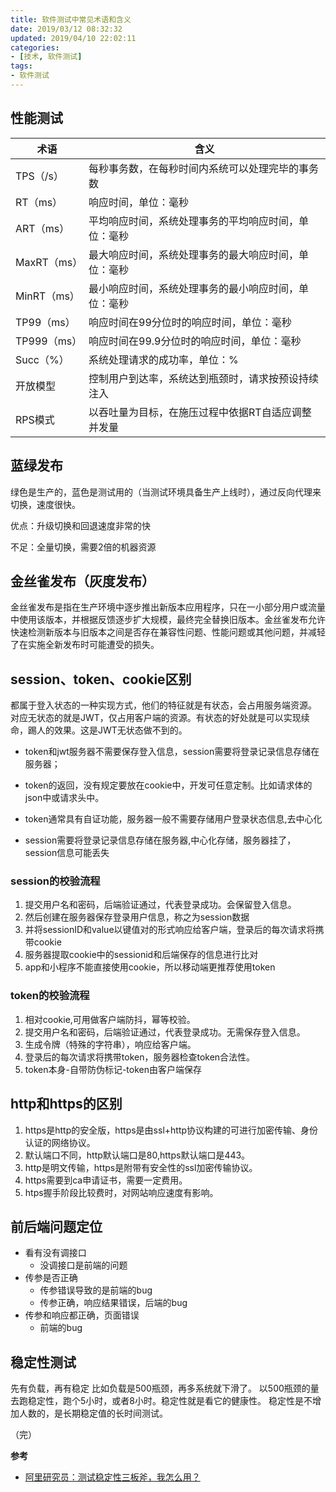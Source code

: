 ```yaml
---
title: 软件测试中常见术语和含义
date: 2019/03/12 08:32:32
updated: 2019/04/10 22:02:11
categories:
- [技术, 软件测试]
tags:
- 软件测试
---
```




## 性能测试

| 术语        | 含义                                                 |
| ----------- | ---------------------------------------------------- |
| TPS（/s）   | 每秒事务数，在每秒时间内系统可以处理完毕的事务数     |
| RT（ms）    | 响应时间，单位：毫秒                                 |
| ART（ms）   | 平均响应时间，系统处理事务的平均响应时间，单位：毫秒 |
| MaxRT（ms） | 最大响应时间，系统处理事务的最大响应时间，单位：毫秒 |
| MinRT（ms） | 最小响应时间，系统处理事务的最小响应时间，单位：毫秒 |
| TP99（ms）  | 响应时间在99分位时的响应时间，单位：毫秒             |
| TP999（ms） | 响应时间在99.9分位时的响应时间，单位：毫秒           |
| Succ（%）   | 系统处理请求的成功率，单位：%                        |
| 开放模型    | 控制用户到达率，系统达到瓶颈时，请求按预设持续注入   |
| RPS模式     | 以吞吐量为目标，在施压过程中依据RT自适应调整并发量   |

## 蓝绿发布

绿色是生产的，蓝色是测试用的（当测试环境具备生产上线时），通过反向代理来切换，速度很快。

优点：升级切换和回退速度非常的快

不足：全量切换，需要2倍的机器资源



## 金丝雀发布（灰度发布）

金丝雀发布是指在生产环境中逐步推出新版本应用程序，只在一小部分用户或流量中使用该版本，并根据反馈逐步扩大规模，最终完全替换旧版本。金丝雀发布允许快速检测新版本与旧版本之间是否存在兼容性问题、性能问题或其他问题，并减轻了在实施全新发布时可能遭受的损失。



## session、token、cookie区别

都属于登入状态的一种实现方式，他们的特征就是有状态，会占用服务端资源。
对应无状态的就是JWT，仅占用客户端的资源。有状态的好处就是可以实现续命，踢人的效果。这是JWT无状态做不到的。



- token和jwt服务器不需要保存登入信息，session需要将登录记录信息存储在服务器；

- token的返回，没有规定要放在cookie中，开发可任意定制。比如请求体的json中或请求头中。

- token通常具有自证功能，服务器一般不需要存储用户登录状态信息,去中心化

- session需要将登录记录信息存储在服务器,中心化存储，服务器挂了，session信息可能丢失

  

### session的校验流程

1. 提交用户名和密码，后端验证通过，代表登录成功。会保留登入信息。
2. 然后创建在服务器保存登录用户信息，称之为session数据
3. 并将sessionID和value以键值对的形式响应给客户端，登录后的每次请求将携带cookie
4. 服务器提取cookie中的sessionid和后端保存的信息进行比对
5. app和小程序不能直接使用cookie，所以移动端更推荐使用token



### token的校验流程

1. 相对cookie,可用做客户端防抖，幂等校验。
2. 提交用户名和密码，后端验证通过，代表登录成功。无需保存登入信息。
3. 生成令牌（特殊的字符串），响应给客户端。
4. 登录后的每次请求将携带token，服务器检查token合法性。
5. token本身-自带防伪标记-token由客户端保存



## http和https的区别

1. https是http的安全版，https是由ssl+http协议构建的可进行加密传输、身份认证的网络协议。
2. 默认端口不同，http默认端口是80,https默认端口是443。
3. http是明文传输，https是附带有安全性的ssl加密传输协议。
4. https需要到ca申请证书，需要一定费用。
5. htps握手阶段比较费时，对网站响应速度有影响。



## 前后端问题定位

- 看有没有调接口
  - 没调接口是前端的问题
- 传参是否正确
  - 传参错误导致的是前端的bug
  - 传参正确，响应结果错误，后端的bug
- 传参和响应都正确，页面错误
  - 前端的bug



## 稳定性测试

先有负载，再有稳定
比如负载是500瓶颈，再多系统就下滑了。
以500瓶颈的量去跑稳定性，跑个5小时，或者8小时。稳定性就是看它的健康性。
稳定性是不增加人数的，是长期稳定值的长时间测试。

（完）

**参考**

- [阿里研究员：测试稳定性三板斧，我怎么用？](https://mp.weixin.qq.com/s?__biz=MzIzOTU0NTQ0MA==&mid=2247491204&idx=1&sn=db790a37e61a1c568b7ffef0354b1dc6&chksm=e929238bde5eaa9d1027482d6a36b1c6600220640f086fa79124ab9366f97b6e31a7d4e3fbfe&token=608060273&lang=zh_CN&scene=21)

